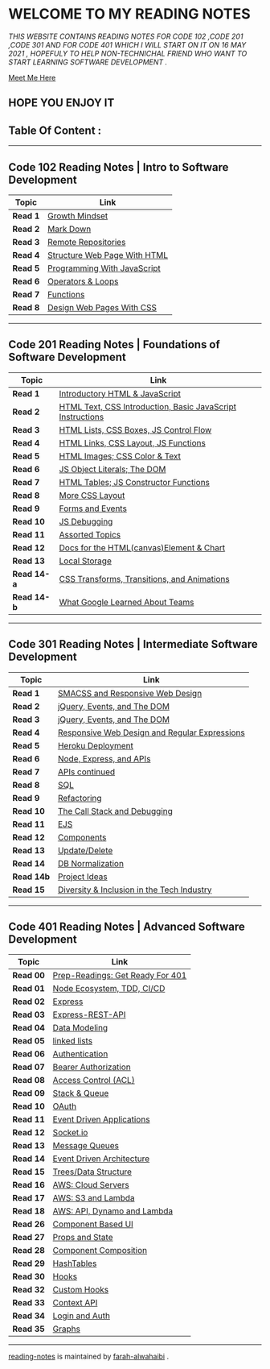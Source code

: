 # **WELCOME TO MY READING NOTES** 
*THIS WEBSITE CONTAINS READING NOTES FOR CODE 102 ,CODE 201 ,CODE 301 AND FOR CODE 401 WHICH I WILL START ON IT ON 16 MAY 2021 , HOPEFULY TO HELP NON-TECHNICHAL FRIEND WHO WANT TO START LEARNING SOFTWARE DEVELOPMENT .*

[Meet Me Here](https://github.com/farahalwahaibi/Reading-Notes/blob/main/Resume.md) 

## **HOPE YOU ENJOY IT**
## **Table Of Content :**
***
## **Code 102 Reading Notes | Intro to Software Development**
**Topic** | **Link**
----- | -----
**Read 1** | [Growth Mindset](https://farahalwahaibi.github.io/Reading-Notes/Code-102/reading-notes/class-01) 
**Read 2** | [Mark Down](https://farahalwahaibi.github.io/Reading-Notes/Code-102/reading-notes/class-02) 
**Read 3** | [Remote Repositories](https://farahalwahaibi.github.io/Reading-Notes/Code-102/reading-notes/class-03)
**Read 4** | [Structure Web Page With HTML](https://farahalwahaibi.github.io/Reading-Notes/Code-102/reading-notes/class-04)
**Read 5** | [Programming With JavaScript](https://farahalwahaibi.github.io/Reading-Notes/Code-102/reading-notes/class-05)
**Read 6** | [Operators & Loops](https://farahalwahaibi.github.io/Reading-Notes/Code-102/reading-notes/class-06)
**Read 7** | [Functions](https://farahalwahaibi.github.io/Reading-Notes/Code-102/reading-notes/class-07)
**Read 8** | [Design Web Pages With CSS](https://farahalwahaibi.github.io/Reading-Notes/Code-102/reading-notes/class-08) 
***

## **Code 201 Reading Notes | Foundations of Software Development**
**Topic** | **Link**
----- | ----- 
**Read 1** | [Introductory HTML & JavaScript](https://farahalwahaibi.github.io/Reading-Notes/Code-201/reading-notes/class-01)
**Read 2** | [HTML Text, CSS Introduction, Basic JavaScript Instructions](https://farahalwahaibi.github.io/Reading-Notes/Code-201/reading-notes/class-02)
**Read 3** | [HTML Lists, CSS Boxes, JS Control Flow](https://farahalwahaibi.github.io/Reading-Notes/Code-201/reading-notes/class-03)
**Read 4** |[HTML Links, CSS Layout, JS Functions](https://farahalwahaibi.github.io/Reading-Notes/Code-201/reading-notes/class-04)
**Read 5** | [HTML Images; CSS Color & Text](https://farahalwahaibi.github.io/Reading-Notes/Code-201/reading-notes/class-05)   
**Read 6** | [JS Object Literals; The DOM](https://farahalwahaibi.github.io/Reading-Notes/Code-201/reading-notes/class-06)
**Read 7** | [HTML Tables; JS Constructor Functions](https://farahalwahaibi.github.io/Reading-Notes/Code-201/reading-notes/class-07)
**Read 8** | [More CSS Layout](https://farahalwahaibi.github.io/Reading-Notes/Code-201/reading-notes/class-08)
**Read 9** | [Forms and Events](https://farahalwahaibi.github.io/Reading-Notes/Code-201/reading-notes/class-09)
**Read 10** | [JS Debugging](https://farahalwahaibi.github.io/Reading-Notes/Code-201/reading-notes/class-10)
**Read 11** | [Assorted Topics](https://farahalwahaibi.github.io/Reading-Notes/Code-201/reading-notes/class-11)
**Read 12** | [Docs for the HTML(canvas)Element & Chart](https://farahalwahaibi.github.io/Reading-Notes/Code-201/reading-notes/class-12)
**Read 13** | [Local Storage](https://farahalwahaibi.github.io/Reading-Notes/Code-201/reading-notes/class-13)
**Read 14-a** | [CSS Transforms, Transitions, and Animations](https://farahalwahaibi.github.io/Reading-Notes/Code-201/reading-notes/class-14a)
**Read 14-b** | [What Google Learned About Teams](https://farahalwahaibi.github.io/Reading-Notes/Code-201/reading-notes/class-14b)
***

## **Code 301 Reading Notes | Intermediate Software Development**
**Topic** | **Link**
----- | -----
**Read 1** | [SMACSS and Responsive Web Design](https://farahalwahaibi.github.io/Reading-Notes/Code-301/reading-notes/class-01)
**Read 2** | [jQuery, Events, and The DOM](https://farahalwahaibi.github.io/Reading-Notes/Code-301/reading-notes/class-02)
**Read 3** | [jQuery, Events, and The DOM](https://farahalwahaibi.github.io/Reading-Notes/Code-301/reading-notes/class-03)
**Read 4** | [Responsive Web Design and Regular Expressions](https://farahalwahaibi.github.io/Reading-Notes/Code-301/reading-notes/class-04)
**Read 5** | [Heroku Deployment](https://farahalwahaibi.github.io/Reading-Notes/Code-301/reading-notes/class-05)
**Read 6** | [Node, Express, and APIs](https://farahalwahaibi.github.io/Reading-Notes/Code-301/reading-notes/class-06)
**Read 7** | [APIs continued](https://farahalwahaibi.github.io/Reading-Notes/Code-301/reading-notes/class-07)
**Read 8** | [SQL](https://farahalwahaibi.github.io/Reading-Notes/Code-301/reading-notes/class-08)
**Read 9** | [Refactoring](https://farahalwahaibi.github.io/Reading-Notes/Code-301/reading-notes/class-09)
**Read 10** | [The Call Stack and Debugging](https://farahalwahaibi.github.io/Reading-Notes/Code-301/reading-notes/class-10)
**Read 11** | [EJS](https://farahalwahaibi.github.io/Reading-Notes/Code-301/reading-notes/class-11)
**Read 12** | [Components](https://farahalwahaibi.github.io/Reading-Notes/Code-301/reading-notes/class-12)
**Read 13** | [Update/Delete](https://farahalwahaibi.github.io/Reading-Notes/Code-301/reading-notes/class-13)
**Read 14** | [DB Normalization](https://farahalwahaibi.github.io/Reading-Notes/Code-301/reading-notes/class-14)
**Read 14b** | [Project Ideas](https://farahalwahaibi.github.io/Reading-Notes/Code-301/reading-notes/class-14b)
**Read 15** | [Diversity & Inclusion in the Tech Industry](https://farahalwahaibi.github.io/Reading-Notes/Code-301/reading-notes/class-15)




***

## **Code 401 Reading Notes | Advanced Software Development**
**Topic** | **Link**
----- | -----
**Read 00** | [Prep-Readings: Get Ready For 401](https://farahalwahaibi.github.io/Reading-Notes/Code-401/reading-notes/class-00)
**Read 01** | [Node Ecosystem, TDD, CI/CD](https://farahalwahaibi.github.io/Reading-Notes/Code-401/reading-notes/class-01)
**Read 02** | [Express](https://farahalwahaibi.github.io/Reading-Notes/Code-401/reading-notes/class-02)
**Read 03** | [Express-REST-API](https://farahalwahaibi.github.io/Reading-Notes/Code-401/reading-notes/class-03)
**Read 04** | [Data Modeling](https://farahalwahaibi.github.io/Reading-Notes/Code-401/reading-notes/class-04)
**Read 05** | [linked lists](https://farahalwahaibi.github.io/Reading-Notes/Code-401/reading-notes/class-05)
**Read 06** | [Authentication](https://farahalwahaibi.github.io/Reading-Notes/Code-401/reading-notes/class-06)
**Read 07** | [Bearer Authorization](https://farahalwahaibi.github.io/Reading-Notes/Code-401/reading-notes/class-07)
**Read 08** | [Access Control (ACL)](https://farahalwahaibi.github.io/Reading-Notes/Code-401/reading-notes/class-08)
**Read 09** | [Stack & Queue](https://farahalwahaibi.github.io/Reading-Notes/Code-401/reading-notes/class-09)
**Read 10** | [OAuth](https://farahalwahaibi.github.io/Reading-Notes/Code-401/reading-notes/class-10)
**Read 11** | [Event Driven Applications](https://farahalwahaibi.github.io/Reading-Notes/Code-401/reading-notes/class-11)
**Read 12** | [Socket.io](https://farahalwahaibi.github.io/Reading-Notes/Code-401/reading-notes/class-12)
**Read 13** | [Message Queues](https://farahalwahaibi.github.io/Reading-Notes/Code-401/reading-notes/class-13)
**Read 14** | [Event Driven Architecture](https://farahalwahaibi.github.io/Reading-Notes/Code-401/reading-notes/class-14)
**Read 15** | [Trees/Data Structure](https://farahalwahaibi.github.io/Reading-Notes/Code-401/reading-notes/class-15)
**Read 16** | [AWS: Cloud Servers ](https://farahalwahaibi.github.io/Reading-Notes/Code-401/reading-notes/class-16)
**Read 17** | [AWS: S3 and Lambda](https://farahalwahaibi.github.io/Reading-Notes/Code-401/reading-notes/class-17)
**Read 18** | [AWS: API, Dynamo and Lambda](https://farahalwahaibi.github.io/Reading-Notes/Code-401/reading-notes/class-18)
**Read 26** | [Component Based UI](https://farahalwahaibi.github.io/Reading-Notes/Code-401/reading-notes/class-26)
**Read 27** | [Props and State](https://farahalwahaibi.github.io/Reading-Notes/Code-401/reading-notes/class-27)
**Read 28** | [Component Composition](https://farahalwahaibi.github.io/Reading-Notes/Code-401/reading-notes/class-28)
**Read 29** | [HashTables](https://farahalwahaibi.github.io/Reading-Notes/Code-401/reading-notes/class-29)
**Read 30** | [Hooks](https://farahalwahaibi.github.io/Reading-Notes/Code-401/reading-notes/class-30)
**Read 32** | [Custom Hooks](https://farahalwahaibi.github.io/Reading-Notes/Code-401/reading-notes/class-32)
**Read 33** | [Context API](https://farahalwahaibi.github.io/Reading-Notes/Code-401/reading-notes/class-33)
**Read 34** | [Login and Auth](https://farahalwahaibi.github.io/Reading-Notes/Code-401/reading-notes/class-34)
**Read 35** | [Graphs](https://farahalwahaibi.github.io/Reading-Notes/Code-401/reading-notes/class-35)









***


[reading-notes](https://github.com/farahalwahaibi/Reading-Notes) is maintained by [farah-alwahaibi](https://github.com/farahalwahaibi) .
